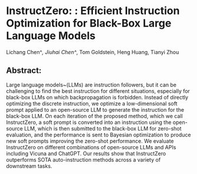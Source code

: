 # InstructZero: : Efficient Instruction Optimization for Black-Box Large Language Models

Lichang Chen^*, Jiuhai Chen^*, Tom Goldstein, Heng Huang, Tianyi Zhou

## Abstract:
Large language models~(LLMs) are instruction followers, but it can be challenging to find the best instruction for different situations, especially for black-box LLMs on which backpropagation is forbidden. Instead of directly optimizing the discrete instruction, we optimize a low-dimensional soft prompt applied to an open-source LLM to generate the instruction for the black-box LLM. On each iteration of the proposed method, which we call InstructZero, a soft prompt is converted into an instruction using the open-source LLM, which is then submitted to the black-box LLM for zero-shot evaluation, and the performance is sent to Bayesian optimization to produce new soft prompts improving the zero-shot performance. We evaluate InstructZero on different combinations of open-source LLMs and APIs including Vicuna and ChatGPT. Our results show that InstructZero outperforms SOTA auto-instruction methods across a variety of downstream tasks. 

